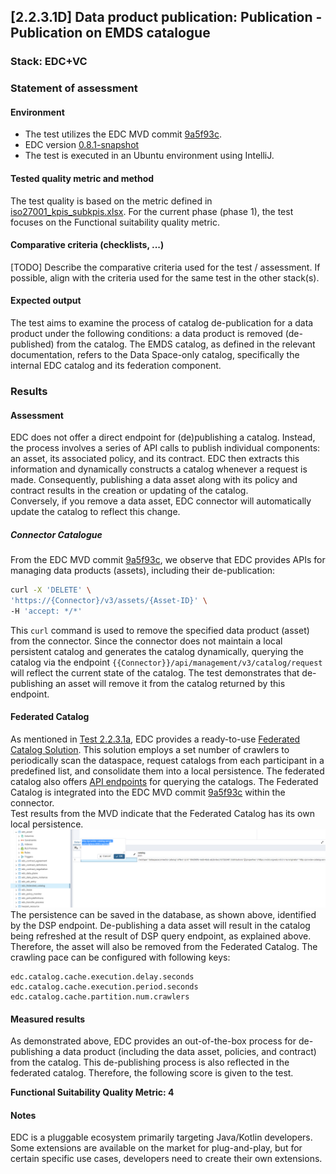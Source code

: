 ## [2.2.3.1D] Data product publication: Publication - Publication on EMDS catalogue

### Stack: EDC+VC

### Statement of assessment

#### Environment
- The test utilizes the EDC MVD commit [9a5f93c](https://github.com/eclipse-edc/MinimumViableDataspace/commit/9a5f93c89cf5624cc4bf8eaa024a29da9b8e3d12).
- EDC version [0.8.1-snapshot](https://github.com/eclipse-edc/MinimumViableDataspace/blob/9a5f93c89cf5624cc4bf8eaa024a29da9b8e3d12/gradle/libs.versions.toml#L7)
- The test is executed in an Ubuntu environment using IntelliJ.

#### Tested quality metric and method
The test quality is based on the metric defined in [iso27001_kpis_subkpis.xlsx](../../../../../design_decisions/background_info/iso27001_kpis_subkpis.xlsx). For the current phase (phase 1), the test focuses on the Functional suitability quality metric.

#### Comparative criteria (checklists, ...)
[TODO] Describe the comparative criteria used for the test / assessment. If possible, align with the criteria used for the same test in the other stack(s).

#### Expected output
The test aims to examine the process of catalog de-publication for a data product under the following conditions: a data product is removed (de-published) from the catalog. The EMDS catalog, as defined in the relevant documentation, refers to the Data Space-only catalog, specifically the internal EDC catalog and its federation component.

### Results

#### Assessment

EDC does not offer a direct endpoint for (de)publishing a catalog. Instead, the process involves a series of API calls to publish individual components: an asset, its associated policy, and its contract. EDC then extracts this information and dynamically constructs a catalog whenever a request is made. Consequently, publishing a data asset along with its policy and contract results in the creation or updating of the catalog. \
Conversely, if you remove a data asset, EDC connector will automatically update the catalog to reflect this change.
##### Connector Catalogue
From the EDC MVD commit [9a5f93c](https://github.com/eclipse-edc/MinimumViableDataspace/commit/9a5f93c89cf5624cc4bf8eaa024a29da9b8e3d12), we observe that EDC provides APIs for managing data products (assets), including their de-publication:

```sh
curl -X 'DELETE' \
'https://{Connector}/v3/assets/{Asset-ID}' \
-H 'accept: */*'
```

This `curl` command is used to remove the specified data product (asset) from the connector. Since the connector does not maintain a local persistent catalog and generates the catalog dynamically, querying the catalog via the endpoint `{{Connector}}/api/management/v3/catalog/request` will reflect the current state of the catalog.
The test demonstrates that de-publishing an asset will remove it from the catalog returned by this endpoint.

#### Federated Catalog
As mentioned in [Test 2.2.3.1a](../test_2_2_3_1a/result_edc_vc.md), EDC provides a ready-to-use [Federated Catalog Solution](https://github.com/eclipse-edc/FederatedCatalog). This solution employs a set number of crawlers to periodically scan the dataspace, request catalogs from each participant in a predefined list, and consolidate them into a local persistence. The federated catalog also offers [API endpoints](https://github.com/eclipse-edc/FederatedCatalog/blob/gh-pages/openapi/management-api/0.8.1-SNAPSHOT/management-api.yaml) for querying the catalogs. The Federated Catalog is integrated into the EDC MVD commit [9a5f93c](https://github.com/eclipse-edc/MinimumViableDataspace/commit/9a5f93c89cf5624cc4bf8eaa024a29da9b8e3d12) within the connector. \
Test results from the MVD indicate that the Federated Catalog has its own local persistence. 
![fc-db.png](image/fc-db.png)
The persistence can be saved in the database, as shown above, identified by the DSP endpoint. De-publishing a data asset will result in the catalog being refreshed at the result of DSP query endpoint, as explained above. Therefore, the asset will also be removed from the Federated Catalog.
The crawling pace can be configured with following keys:

```text
edc.catalog.cache.execution.delay.seconds
edc.catalog.cache.execution.period.seconds
edc.catalog.cache.partition.num.crawlers
```

#### Measured results
As demonstrated above, EDC provides an out-of-the-box process for de-publishing a data product (including the data asset, policies, and contract) from the catalog. This de-publishing process is also reflected in the federated catalog. Therefore, the following score is given to the test.

**Functional Suitability Quality Metric: 4**

#### Notes

EDC is a pluggable ecosystem primarily targeting Java/Kotlin developers. Some extensions are available on the market for plug-and-play, but for certain specific use cases, developers need to create their own extensions.